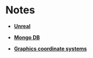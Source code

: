 # Notes

* [**Unreal**](./Unreal.md)

* [**Mongo DB**](./MongoDB.md)

* [**Graphics coordinate systems**](./GraphicsCoordinateSystems.md)